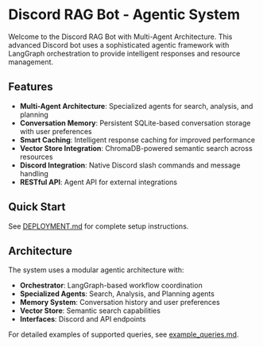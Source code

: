 # Discord RAG Bot - Agentic System

Welcome to the Discord RAG Bot with Multi-Agent Architecture. This advanced Discord bot uses a sophisticated agentic framework with LangGraph orchestration to provide intelligent responses and resource management.

## Features

- **Multi-Agent Architecture**: Specialized agents for search, analysis, and planning
- **Conversation Memory**: Persistent SQLite-based conversation storage with user preferences
- **Smart Caching**: Intelligent response caching for improved performance
- **Vector Store Integration**: ChromaDB-powered semantic search across resources
- **Discord Integration**: Native Discord slash commands and message handling
- **RESTful API**: Agent API for external integrations

## Quick Start

See [DEPLOYMENT.md](DEPLOYMENT.md) for complete setup instructions.

## Architecture

The system uses a modular agentic architecture with:
- **Orchestrator**: LangGraph-based workflow coordination
- **Specialized Agents**: Search, Analysis, and Planning agents
- **Memory System**: Conversation history and user preferences
- **Vector Store**: Semantic search capabilities
- **Interfaces**: Discord and API endpoints

For detailed examples of supported queries, see [example_queries.md](example_queries.md).

